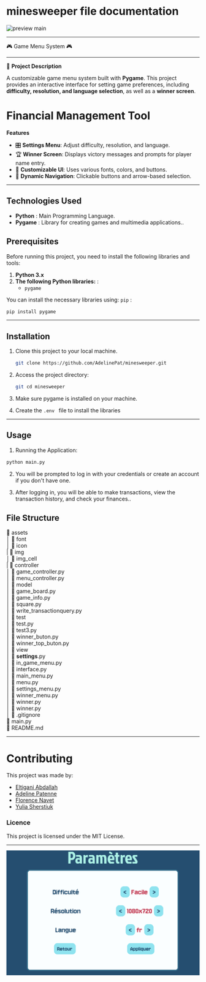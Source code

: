 # minesweeper file documentation

![preview main](mineweeper.png)

---

🎮 Game Menu System 🎮

---

📌 **Project Description**

A customizable game menu system built with **Pygame**. This project provides an interactive interface for setting game preferences, including **difficulty, resolution, and language selection**, as well as a **winner screen**.

# Financial Management Tool

**Features**

- 🎛  **Settings Menu**: Adjust difficulty, resolution, and language.  
- 🏆 **Winner Screen**: Displays victory messages and prompts for player name entry.  
- 🎨 **Customizable UI**: Uses various fonts, colors, and buttons.  
- 🔄 **Dynamic Navigation**: Clickable buttons and arrow-based selection.  

---

## Technologies Used

- **Python** : Main Programming Language.
- **Pygame** : Library for creating games and multimedia applications..

## Prerequisites

Before running this project, you need to install the following libraries and tools:

1. **Python 3.x**
2. **The following Python libraries:** :
   - `pygame`


You can install the necessary libraries using: `pip` :

```bash
pip install pygame
```

---

## Installation

1.  Clone this project to your local machine.
    ```bash
    git clone https://github.com/AdelinePat/minesweeper.git
    ```
2.  Access the project directory:

    ```bash
    git cd minesweeper
    ```

3.  Make sure pygame is installed on your machine.

4.  Create the `.env ` file to install the libraries

---

## Usage

1.  Running the Application:

```bash
python main.py
```

2.  You will be prompted to log in with your credentials or create an account if you don't have one.

3.  After logging in, you will be able to make transactions, view the transaction history, and check your finances..

## File Structure

📂 assets  
│ 📂 font  
│ 📂 icon    
| 📂 img  
│ 📂 img_cell    
|
📂 controller  
│ 📄 game_controller.py  
│ 📄 menu_controller.py   
│
📂 model  
│ 📄 game_board.py  
│ 📄 game_info.py  
│ 📄 square.py  
│ 📄 write_transactionquery.py  
│
📂 test  
│ 📄 test.py  
│ 📄 test3.py  
│ 📄 winner_buton.py  
│ 📄 winner_top_buton.py  
│
📂 view  
│ 📄 **settings**.py  
│ 📄 in_game_menu.py  
│ 📄 interface.py  
│ 📄 main_menu.py  
│ 📄 menu.py  
│ 📄 settings_menu.py  
│ 📄 winner_menu.py  
│ 📄 winner.py  
│ 📄 winner.py   
│
📄 .gitignore  
📄 main.py  
📄 README.md

---


# Contributing

This project was made by:

- [Eltigani Abdallah](https://github.com/eltigani-abdallah)
- [Adeline Patenne](https://github.com/AdelinePat/)
- [Florence Navet](https://github.com/florence-navet)
- [Yulia Sherstiuk](https://github.com/yuliia-sherstiuk)

### Licence

This project is licensed under the MIT License.

---

![preview main](readme_settings.png)  






